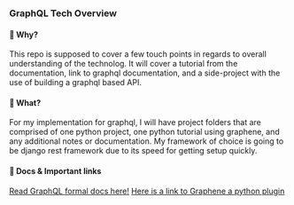 ### GraphQL Tech Overview

#### 🧠 Why? 

This repo is supposed to cover a few touch points in regards to overall understanding of the technolog. It will cover a tutorial from the documentation, link to graphql documentation, and a side-project with the use of building a graphql based API. 


#### 🦄 What? 

For my implementation for graphql, I will have project folders that are comprised of one python project, one python tutorial using graphene, and any additional notes or documentation. My framework of choice is going to be django rest framework due to its speed for getting setup quickly. 


#### 🧃 Docs & Important links

[Read GraphQL formal docs here!](https://graphql.org/learn/)
[Here is a link to Graphene a python plugin](https://docs.graphene-python.org/en/latest/quickstart/#introduction)